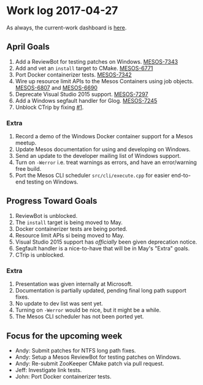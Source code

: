 # Work log 2017-04-27

As always, the current-work dashboard is [here](https://issues.apache.org/jira/secure/Dashboard.jspa?selectPageId=12327654#).

## April Goals

1. Add a ReviewBot for testing patches on Windows. [MESOS-7343](https://issues.apache.org/jira/browse/MESOS-7343)
1. Add and vet an `install` target to CMake. [MESOS-6771](https://issues.apache.org/jira/browse/MESOS-6771)
1. Port Docker containerizer tests. [MESOS-7342](https://issues.apache.org/jira/browse/MESOS-7342)
1. Wire up resource limit APIs to the Mesos Containers using job objects. [MESOS-6807](https://issues.apache.org/jira/browse/MESOS-6807) and [MESOS-6690](https://issues.apache.org/jira/browse/MESOS-6690)
1. Deprecate Visual Studio 2015 support. [MESOS-7297](https://issues.apache.org/jira/browse/MESOS-7297)
1. Add a Windows segfault handler for Glog. [MESOS-7245](https://issues.apache.org/jira/browse/MESOS-7245)
1. Unblock CTrip by fixing [#1](https://github.com/Microsoft/mesos-log/issues/1).

### Extra

1. Record a demo of the Windows Docker container support for a Mesos meetup.
1. Update Mesos documentation for using and developing on Windows.
1. Send an update to the developer mailing list of Windows support.
1. Turn on `-Werror` i.e. treat warnings as errors, and have an error/warning free build.
1. Port the Mesos CLI scheduler `src/cli/execute.cpp` for easier end-to-end testing on Windows.

## Progress Toward Goals

1. ReviewBot is unblocked.
1. The `install` target is being moved to May.
1. Docker containerizer tests are being ported.
1. Resource limit APIs si being moved to May.
1. Visual Studio 2015 support has _officially_ been given deprecation notice.
1. Segfault handler is a nice-to-have that will be in May's "Extra" goals.
1. CTrip is unblocked.

### Extra
1. Presentation was given internally at Microsoft.
1. Documentation is partially updated, pending final long path support fixes.
1. No update to dev list was sent yet.
1. Turning on `-Werror` would be nice, but it might be a while.
1. The Mesos CLI scheduler has not been ported yet.

## Focus for the upcoming week

* Andy: Submit patches for NTFS long path fixes.
* Andy: Setup a Mesos ReviewBot for testing patches on Windows.
* Andy: Re-submit ZooKeeper CMake patch via pull request.
* Jeff: Investigate  link tests.
* John: Port Docker containerizer tests.
